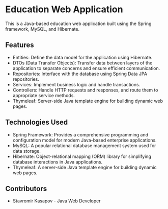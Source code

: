 # Education Web Application

This is a Java-based education web application built using the Spring framework, MySQL, and Hibernate.

## Features

- Entities: Define the data model for the application using Hibernate.
- DTOs (Data Transfer Objects): Transfer data between layers of the application to separate concerns and ensure efficient communication.
- Repositories: Interface with the database using Spring Data JPA repositories.
- Services: Implement business logic and handle transactions.
- Controllers: Handle HTTP requests and responses, and route them to appropriate service methods.
- Thymeleaf: Server-side Java template engine for building dynamic web pages.

## Technologies Used

- Spring Framework: Provides a comprehensive programming and configuration model for modern Java-based enterprise applications.
- MySQL: A popular relational database management system used for data storage.
- Hibernate: Object-relational mapping (ORM) library for simplifying database interactions in Java applications.
- Thymeleaf: A server-side Java template engine for building dynamic web pages.

## Contributors

- Stavromir Kasapov - Java Web Developer
